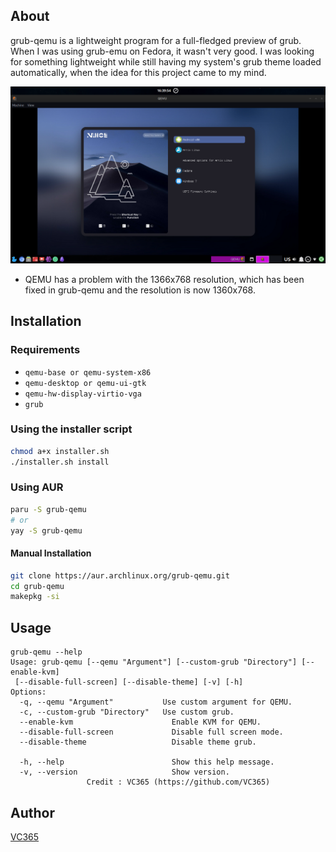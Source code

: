 About
-----
grub-qemu is a lightweight program for a full-fledged preview of grub. When I was using grub-emu on Fedora, it wasn't very good.
 I was looking for something lightweight while still having my system's grub theme loaded automatically, when the idea for this project came to my mind.

![preview](https://raw.githubusercontent.com/VC365/grub-qemu/master/dood/نماگرفت.png)
* QEMU has a problem with the 1366x768 resolution, which has been fixed in grub-qemu and the resolution is now 1360x768.

Installation
------------

### Requirements

* `qemu-base or qemu-system-x86`
* `qemu-desktop or qemu-ui-gtk`
* ‍‍`qemu-hw-display-virtio-vga`
* `grub`
  
### Using the installer script

```bash
chmod a+x installer.sh
./installer.sh install
```
### Using AUR

```bash
paru -S grub-qemu
# or
yay -S grub-qemu
```
#### Manual Installation
```bash
git clone https://aur.archlinux.org/grub-qemu.git
cd grub-qemu
makepkg -si
```
## Usage

```console
grub-qemu --help
Usage: grub-qemu [--qemu "Argument"] [--custom-grub "Directory"] [--enable-kvm]
 [--disable-full-screen] [--disable-theme] [-v] [-h]
Options:
  -q, --qemu "Argument"           Use custom argument for QEMU.
  -c, --custom-grub "Directory"   Use custom grub.
  --enable-kvm                      Enable KVM for QEMU.
  --disable-full-screen             Disable full screen mode.
  --disable-theme                   Disable theme grub.

  -h, --help                        Show this help message.
  -v, --version                     Show version.
                 Credit : VC365 (https://github.com/VC365) 
```
## Author

[VC365](https://github.com/VC365)
